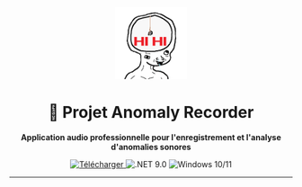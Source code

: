 <p align="center">
  <img src="icon.png" alt="Anomaly Recorder Icon" width="128" height="128">
</p>

<h1 align="center">🎵 Projet Anomaly Recorder</h1>

<p align="center">
  <strong>Application audio professionnelle pour l'enregistrement et l'analyse d'anomalies sonores</strong>
</p>

<p align="center">
  <a href="https://github.com/la404family/Formation-C-Sharp/releases/latest">
    <img src="https://img.shields.io/badge/Download-Installateur%20Windows-blue?style=for-the-badge&logo=windows" alt="Télécharger">
  </a>
  <img src="https://img.shields.io/badge/.NET-9.0-512BD4?style=for-the-badge&logo=dotnet" alt=".NET 9.0">
  <img src="https://img.shields.io/badge/Windows-10%20%7C%2011-0078D6?style=for-the-badge&logo=windows" alt="Windows 10/11">
</p>

---
